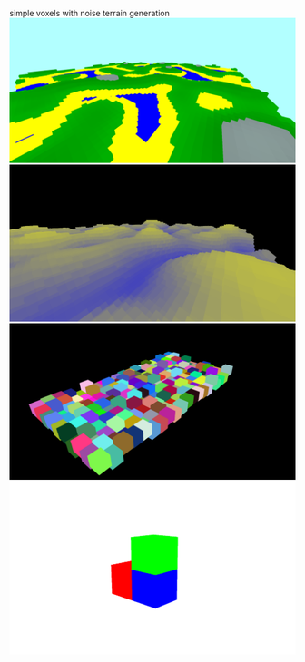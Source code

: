 simple voxels with noise terrain generation
![image](../../docs/voxel4.png)
![image](../../docs/voxel1.png)
![image](../../docs/voxel2.png)
![image](../../docs/voxel3.png)
